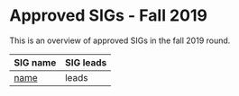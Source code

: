 # Approved SIGs - Fall 2019
This is an overview of approved SIGs in the fall 2019 round.

| SIG name | SIG leads |
|----------|-----------|
| [name](proposal)          | leads
